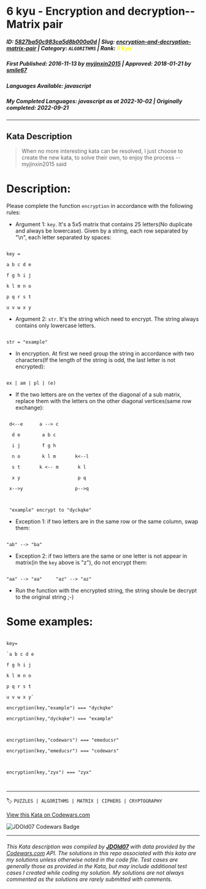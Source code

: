 # 6 kyu - Encryption and decryption--Matrix pair

##### **ID**: [5827ba50c983ca5d8b000a0d](https://www.codewars.com/kata/5827ba50c983ca5d8b000a0d) | **Slug**: [encryption-and-decryption-matrix-pair](https://www.codewars.com/kata/5827ba50c983ca5d8b000a0d) | **Category**: `ALGORITHMS` | **Rank**: <span style="color:yellow">6 kyu</span>

##### **First Published**: 2016-11-13 ***by*** [myjinxin2015](https://www.codewars.com/users/myjinxin2015) | **Approved**: 2018-01-21 ***by*** [smile67](https://www.codewars.com/users/smile67)

##### **Languages Available**: javascript

##### **My Completed Languages**: javascript ***as at*** 2022-10-02 | **Originally completed**: 2022-09-21

---

## Kata Description


>When no more interesting kata can be resolved, I just choose to create the new kata, to solve their own, to enjoy the process  --myjinxin2015 said



# Description:

 Please complete the function `encryption` in accordance with the following rules:

 

 - Argument 1: `key`. It's a 5x5 matrix that contains 25 letters(No duplicate and always be lowercase). Given by a string, each row separated by "\n", each letter separated by spaces:

 ```

 key =

 a b c d e

 f g h i j

 k l m n o

 p q r s t

 u v w x y

 ```

 - Argument 2: `str`. It's the string which need to encrypt. The string always contains only lowercase letters.

 ```

 str = "example"

 ```

 - In encryption. At first we need group the string in accordance with two characters(If the length of the string is odd, the last letter is not encrypted):

 ```

 ex | am | pl | (e)

 ```

 - If the two letters are on the vertex of the diagonal of a sub matrix, replace them with the letters on the other diagonal vertices(same row exchange):

 

```

 d<--e      a --> c

  d e        a b c

  i j        f g h

  n o        k l m       k<--l

  s t       k <-- m       k l

  x y                     p q

 x-->y                   p-->q

 

 "example" encrypt to "dyckqke"

```



  - Exception 1: if two letters are in the same row or the same column, swap them:

  ```

  "ab" --> "ba"

  ```

  - Exception 2: if two letters are the same or one letter is not appear in matrix(in the `key` above is "z"), do not encrypt them:

  ```

  "aa" --> "aa"     "az" --> "az"

  ```

  - Run the function with the encrypted string, the string shoule be decrypt to the original string ;-)

  

# Some examples:



```

key=

`a b c d e

f g h i j

k l m n o

p q r s t

u v w x y`

encryption(key,"example") === "dyckqke"

encryption(key,"dyckqke") === "example"



encryption(key,"codewars") === "emeducsr"

encryption(key,"emeducsr") === "codewars"



encryption(key,"zyx") === "zyx"



```



---


🏷 `PUZZLES | ALGORITHMS | MATRIX | CIPHERS | CRYPTOGRAPHY`


[View this Kata on Codewars.com](https://www.codewars.com/kata/5827ba50c983ca5d8b000a0d)

![](https://www.codewars.com/users/jdold07/badges/large "JDOld07 Codewars Badge")

---

###### *This Kata description was compiled by [**JDOld07**](https://tpstech.dev) with data provided by the [Codewars.com](https://www.codewars.com) API.  The solutions in this repo associated with this kata are my solutions unless otherwise noted in the code file.  Test cases are generally those as provided in the Kata, but may include additional test cases I created while coding my solution.  My solutions are not always commented as the solutions are rarely submitted with comments.*
